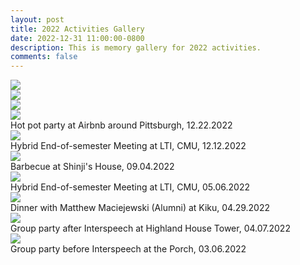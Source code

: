 ```yaml
---
layout: post
title: 2022 Activities Gallery
date: 2022-12-31 11:00:00-0800
description: This is memory gallery for 2022 activities.
comments: false
---
```


<div class="row mt-3">
    <div class="col-sm mt-3 mt-md-0">
        <img class="img-fluid rounded z-depth-1" src="{{ site.baseurl }}/assets/img/gallery/12-22.1-2022.JPG" data-zoomable>
    </div>
    <div class="col-sm mt-3 mt-md-0">
        <img class="img-fluid rounded z-depth-1" src="{{ site.baseurl }}/assets/img/gallery/12-22.2-2022.JPG" data-zoomable>
    </div>
    <div class="col-sm mt-3 mt-md-0">
        <img class="img-fluid rounded z-depth-1" src="{{ site.baseurl }}/assets/img/gallery/12-22.3-2022.JPG" data-zoomable>
    </div>
    <div class="col-sm mt-3 mt-md-0">
        <img class="img-fluid rounded z-depth-1" src="{{ site.baseurl }}/assets/img/gallery/12-22.4-2022.JPG" data-zoomable>
    </div>
</div>
<div class="caption">
    Hot pot party at Airbnb around Pittsburgh, 12.22.2022
</div>

<div class="row mt-3">
    <div class="col-sm mt-3 mt-md-0">
        <img class="img-fluid rounded z-depth-1" src="{{ site.baseurl }}/assets/img/gallery/12-12-2022.JPG" data-zoomable>
    </div>
</div>
<div class="caption">
    Hybrid End-of-semester Meeting at LTI, CMU, 12.12.2022
</div>

<div class="row mt-3">
    <div class="col-sm mt-3 mt-md-0">
        <img class="img-fluid rounded z-depth-1" src="{{ site.baseurl }}/assets/img/gallery/09-04-2022.JPG" data-zoomable>
    </div>
</div>
<div class="caption">
    Barbecue at Shinji's House, 09.04.2022
</div>

<div class="row mt-3">
    <div class="col-sm mt-3 mt-md-0">
        <img class="img-fluid rounded z-depth-1" src="{{ site.baseurl }}/assets/img/gallery/05-06-2022.png" data-zoomable>
    </div>
</div>
<div class="caption">
    Hybrid End-of-semester Meeting at LTI, CMU, 05.06.2022
</div>

<div class="row mt-3">
    <div class="col-sm mt-3 mt-md-0">
        <img class="img-fluid rounded z-depth-1" src="{{ site.baseurl }}/assets/img/gallery/04-29-2022.jpeg" data-zoomable>
    </div>
</div>
<div class="caption">
    Dinner with Matthew Maciejewski (Alumni) at Kiku, 04.29.2022
</div>

<div class="row mt-3">
    <div class="col-sm mt-3 mt-md-0">
        <img class="img-fluid rounded z-depth-1" src="{{ site.baseurl }}/assets/img/gallery/04-07-2022.jpg" data-zoomable>
    </div>
</div>
<div class="caption">
    Group party after Interspeech at Highland House Tower, 04.07.2022
</div>


<div class="row mt-3">
    <div class="col-sm mt-3 mt-md-0">
        <img class="img-fluid rounded z-depth-1" src="{{ site.baseurl }}/assets/img/gallery/03-06-2022.jpg" data-zoomable>
    </div>
</div>
<div class="caption">
    Group party before Interspeech at the Porch, 03.06.2022
</div>

